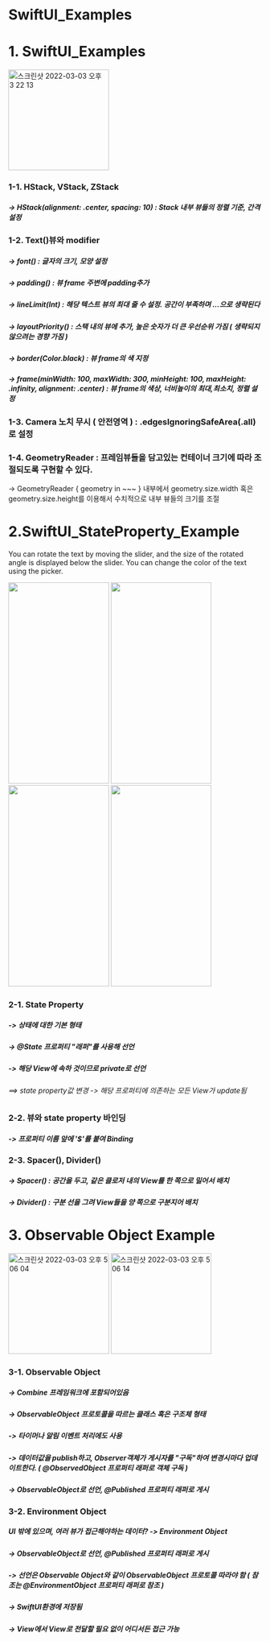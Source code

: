 # SwiftUI_Examples

# 1. SwiftUI_Examples

<img width="200" alt="스크린샷 2022-03-03 오후 3 22 13" src="https://user-images.githubusercontent.com/75043852/156508268-7d55ef6a-76d3-44ad-9e54-25d4b07e49ef.png">


### 1-1. HStack, VStack, ZStack 

##### -> HStack(alignment: .center, spacing: 10) : Stack 내부 뷰들의 정렬 기준, 간격 설정

### 1-2. Text()뷰와 modifier 

##### -> font() : 글자의 크기, 모양 설정
##### -> padding() : 뷰 frame 주변에 padding추가
##### -> lineLimit(Int) : 해당 텍스트 뷰의 최대 줄 수 설정. 공간이 부족하며 ...으로 생략된다
##### -> layoutPriority() : 스택 내의 뷰에 추가, 높은 숫자가 더 큰 우선순위 가짐 ( 생략되지 않으려는 경향 가짐 )
##### -> border(Color.black) : 뷰 frame의 색 지정 
##### -> frame(minWidth: 100, maxWidth: 300, minHeight: 100, maxHeight: .infinity, alignment: .center) : 뷰 frame의 색상, 너비높이의 최대,최소치, 정렬 설정

### 1-3. Camera 노치 무시 ( 안전영역 ) : .edgesIgnoringSafeArea(.all) 로 설정

### 1-4. GeometryReader : 프레임뷰들을 담고있는 컨테이너 크기에 따라 조절되도록 구현할 수 있다.
-> GeometryReader { geometry in  ~~~ } 내부에서 geometry.size.width  혹은 geometry.size.height를 이용해서 수치적으로 내부 뷰들의 크기를 조절


# 2.SwiftUI_StateProperty_Example

You can rotate the text by moving the slider, and the size of the rotated angle is displayed below the slider. 
You can change the color of the text using the picker.

<p>
  
<img src="https://user-images.githubusercontent.com/75043852/152171279-e15140c3-1b66-405e-97b6-2639d8477b7f.PNG"  width="200" height="400"/>

  <img src="https://user-images.githubusercontent.com/75043852/152171339-9ce73391-e6a7-4408-9969-84b6d95cd4a0.PNG"  width="200" height="400"/>
  <img src="https://user-images.githubusercontent.com/75043852/152171351-c3d99548-37d6-4079-a31f-b61feba72ddd.PNG"  width="200" height="400"/>
  
  <img src="https://user-images.githubusercontent.com/75043852/152171355-174475e3-9611-457b-aab8-2643c1aa8680.PNG"  width="200" height="400"/>

</p>

### 2-1. State Property

##### -> 상태에 대한 기본 형태
##### -> @State 프로퍼티 "래퍼"를 사용해 선언
##### -> 해당 View에 속하 것이므로 private로 선언 
###### ==> state property값 변경 -> 해당 프로퍼티에 의존하는 모든 View가 update됨 

### 2-2. 뷰와 state property  바인딩

##### -> 프로퍼티 이름 앞에 '$'를 붙여 Binding 

### 2-3. Spacer(), Divider()

##### -> Spacer() : 공간을 두고, 같은 클로저 내의 View를 한 쪽으로 밀어서 배치 
##### -> Divider() : 구분 선을 그려 View들을 양 쪽으로 구분지어 배치

# 3. Observable Object Example

<p>
<img width="200" alt="스크린샷 2022-03-03 오후 5 06 04" src="https://user-images.githubusercontent.com/75043852/156522842-afd38fee-85a3-4465-a90b-d511803782dd.png">
<img width="200" alt="스크린샷 2022-03-03 오후 5 06 14" src="https://user-images.githubusercontent.com/75043852/156522858-2190bf63-f7f4-4063-b007-beb30e579527.png">
</p>


### 3-1. Observable Object
  
##### -> Combine 프레임워크에 포함되어있음
##### -> ObservableObject 프로토콜을 따르는 클래스 혹은 구조체 형태
##### -> 타이머나 알림 이벤트 처리에도 사용
##### -> 데이터값을 publish하고, Observer객체가 게시자를 "구독"하여 변경시마다 업데이트한다. ( @ObservedObject 프로퍼티 래퍼로 객체 구독 )
##### -> ObservableObject로 선언, @Published 프로퍼티 래퍼로 게시 

### 3-2. Environment Object
##### UI 밖에 있으며, 여러 뷰가 접근해야하는 데이터? -> Environment Object 
##### -> ObservableObject로 선언, @Published 프로퍼티 래퍼로 게시 
##### -> 선언은 Observable Object와 같이 ObservableObject 프로토콜 따라야 함 ( 참조는 @EnvironmentObject 프로퍼티 래퍼로 참조 )
##### -> SwiftUI환경에 저장됨
##### -> View에서 View로 전달할 필요 없이 어디서든 접근 가능

